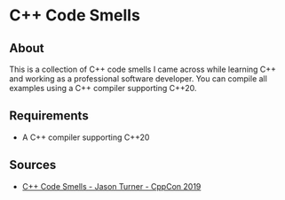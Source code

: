 # C++ Code Smells


## About

This is a collection of C++ code smells I came across while learning C++ and
working as a professional software developer. You can compile all examples
using a C++ compiler supporting C++20.


## Requirements

* A C++ compiler supporting C++20


## Sources
* [C++ Code Smells - Jason Turner - CppCon 2019](https://www.youtube.com/watch?v=f_tLQl0wLUM)

